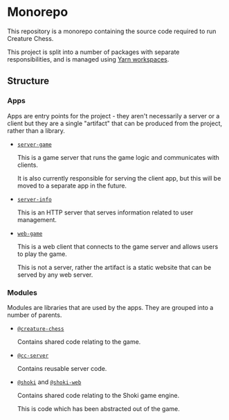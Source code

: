 # Monorepo

This repository is a monorepo containing the source code required to run Creature Chess.

This project is split into a number of packages with separate responsibilities, and is managed using [Yarn workspaces](https://classic.yarnpkg.com/en/docs/workspaces/).

## Structure

### Apps

Apps are entry points for the project - they aren't necessarily a server or a client but they are a single "artifact" that can be produced from the project, rather than a library.

- [`server-game`](/apps/server-game/README.md)

  This is a game server that runs the game logic and communicates with clients.

  It is also currently responsible for serving the client app, but this will be moved to a separate app in the future.

- [`server-info`](/apps/server-info/README.md)

  This is an HTTP server that serves information related to user management.

- [`web-game`](/apps/web-game/README.md)

  This is a web client that connects to the game server and allows users to play the game.

  This is not a server, rather the artifact is a static website that can be served by any web server.

### Modules

Modules are libraries that are used by the apps. They are grouped into a number of parents.

- [`@creature-chess`](/modules/@creature-chess/)

  Contains shared code relating to the game.

- [`@cc-server`](/modules/@cc-server/)

  Contains reusable server code.

- [`@shoki`](/modules/@shoki/) and [`@shoki-web`](/modules/@shoki-web/)

  Contains shared code relating to the Shoki game engine.

  This is code which has been abstracted out of the game.
